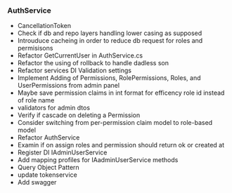 ### AuthService

- CancellationToken
- Check if db and repo layers handling lower casing as supposed
- Introuduce cacheing in order to reduce db request for roles and permisisons
- Refactor GetCurrentUser in AuthService.cs
- Refactor the using of rollback to handle dadless son
- Refactor services DI Validation settings
- Implement Adding of Permissions, RolePermissions, Roles, and UserPermissions from admin panel
- Maybe save permission claims in int format for efficency role id instead of role name
- validators for admin dtos
- Verify if cascade on deleting a Permission
- Consider switching from per-permission claim model to role-based model
- Refactor AuthService
- Examin if on assign roles and permission should return ok or created at
- Register DI IAdminUserService
- Add mapping profiles for IAadminUserService methods
- Query Object Pattern
- update tokenservice
- Add swagger
